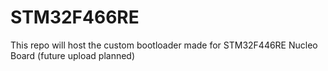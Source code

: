 # STM32F466RE

This repo will host the custom bootloader made for STM32F446RE Nucleo Board (future upload planned)
